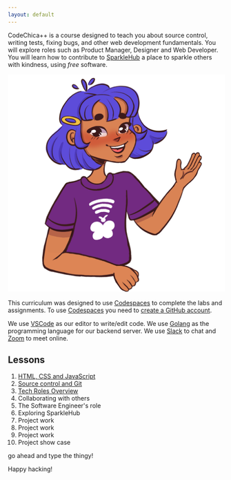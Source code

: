 ```yaml
---
layout: default
---
```


CodeChica++ is a course designed to teach you about source control,
writing tests, fixing bugs, and other web development fundamentals.
You will explore roles such as Product Manager, Designer and Web Developer.
You will learn how to contribute to [SparkleHub][sparklehub]
a place to sparkle others with kindness, using *free* software.

![Chica Waving](./assets/images/laChicaCode.png)

This curriculum was designed to use [Codespaces](./guides/github.html#codespaces)
to complete the labs and assignments.
To use [Codespaces](./guides/github.html#codespace) you need to [create a GitHub account](https://github.com/signup).

We use [VSCode](./guides/vscode.html) as our editor to write/edit code.
We use [Golang][golang] as the programming language for our backend server.
We use [Slack](./guides/slack.html) to chat and [Zoom][zoom] to meet online.

## Lessons

1. [HTML, CSS and JavaScript](./lessons/0x01/)
1. [Source control and Git](./lessons/0x02/)
1. [Tech Roles Overview](./lessons/0x03/)
1. Collaborating with others
1. The Software Engineer's role
1. Exploring SparkleHub
1. Project work
1. Project work
1. Project work
1. Project show case

go ahead and type the thingy!

Happy hacking!

[golang]: https://golang.org/dl/
[slack]: https://slack.com/downloads/
[sparklehub]: https://sparklehub.herokuapp.com/
[zoom]: https://zoom.us/
